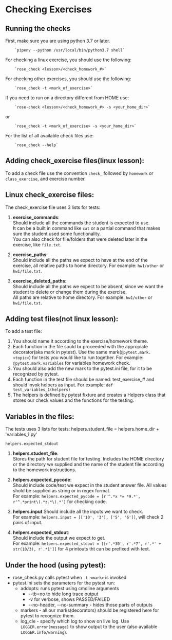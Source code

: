 # Checking Exercises

## Running the checks

First, make sure you are using python 3.7 or later.  

        `pipenv --python /usr/local/bin/python3.7 shell`

For checking a linux exercise, you should use the following:  

        `rose_check <lesson>/<check_homework_#>`

For checking other exercises, you should use the following:  

        `rose_check -t <mark_of_exercise>`

If you need to run on a directory different from HOME use:  

        `rose-check <lesson>/<check_homework_#> -s <your_home_dir>`

or  

        `rose_check -t <mark_of_exercise> -s <your_home_dir>`

For the list of all available check files use:  

        `rose_check --help`


## Adding check_exercise files(linux lesson):

To add a check file use the convention `check_` followed by `homework` or `class_exercise`, and exercise number.

## Linux check_exercise files:

The check_exercise file uses 3 lists for tests:
1. **exercise_commands**:  
   Should include all the commands the student is expected to use.  
   It can be a built in command like `cat` or a partial command that makes sure the student used some functionality.  
   You can also check for file/folders that were deleted later in the exercise, like `file.txt`.

2. **exercise_paths**:  
   Should include all the paths we expect to have at the end of the exercise, all relative paths to home directory.
   For example: `hw1/other` or `hw1/file.txt`.
   
3. **exercise_deleted_paths**:  
   Should include all the paths we expect to be absent, since we want the student to delete or change them during the exercise.  
   All paths are relative to home directory.
   For example: `hw1/other` or `hw1/file.txt`.

## Adding test files(not linux lesson):

To add a test file:
1. You should name it according to the exercise/homework theme.
2. Each function in the file sould br proceeded with the appropiate decorator(aka mark in pytest). Use the same mark(`@pytest.mark.<topic>`) for tests you would like to run together. For example: `@pytest.mark.variables` for variables homework check.
3. You should also add the new mark to the pytest.ini file, for it to be recognized by pytest.
4. Each function in the test file should be named: test_exercise_# and should invok helpers as input. For example: `def test_variables_1(helpers)`
5. The helpers is defined by pytest fixture and creates a Helpers class that stores our check values and the functions for the testing.

## Variables in the files:

The tests uses 3 lists for tests:
helpers.student_file = helpers.home_dir + 'variables_1.py'
     
    helpers.expected_stdout
1. **helpers.student_file**:  
   Stores the path for student file for testing.
   Includes the HOME directory or the directory we supplied and the name of the student file according to the homework instructions.

2. **helpers.expected_pycode**:  
   Should include code/text we expect in the student answer file.  All values shold be supplied as string or in regex format.  
   For example: `helpers.expected_pycode = [r'^.*x *= *9.*', r'^.*print\(.*z.*\).*']` for checking code.
   
3. **helpers.input**
   Should include all the inputs we want to check.  
   For example: `helpers.input = [['10', '3'], ['5', '6']]`, will check 2 pairs of input.

4. **helpers.expected_stdout**:  
   Should include the output we expect to get.  
   For example: `helpers.expected_stdout = [[r'.*30', r'.*7', r'.*' + str(10/3), r'.*1']]` for 4 printouts tht can be prefixed with text.

## Under the hood (using pytest):

- rose_check.py calls pytest when `-t <mark>` is invoked
- pytest.ini sets the parameters for the pytest run:
  - addopts: runs pytest using cmdline arguments
    - --tb=no to hide long trace output
    - -v for verbose, shows PASSED/FAILED
    - --no-header, --no-summary - hides those parts of outputs
  - markers - all our marks(decorators) should be registered here for pytest to recognize them.
  - log_cle - specify which log to show on live log. Use `LOGGER.error(message)` to show output to the user (also available `LOGGER.info/warning`). 